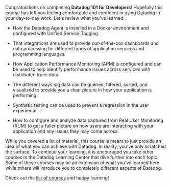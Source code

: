 Congratulations on completing **Datadog 101 for Developers**! Hopefully this course has left you feeling comfortable and confident in using Datadog in your day-to-day work. Let's review what you've learned:

* How the Datadog Agent is installed in a Docker environment and configured with Unified Service Tagging.

* That integrations are used to provide out-of-the-box dashboards and data processing for different types of application services and programming languages.

* How Application Performance Monitoring (APM) is configured and can be used to help identify performance issues across services with distributed trace data.

* The different ways log data can be queried, filtered, sorted, and visualized to provide you a clear picture in how your application is performing.

* Synthetic testing can be used to prevent a regression in the user experience.

* How to configure and analyze data captured from Real User Monitoring (RUM) to get a fuller picture on how users are interacting with your application and any issues they may come across.

While you covered a lot of material, this course is meant to just provide an idea of what you can achieve with Datadog. In reality, you've only scratched the surface. To continue your learning, it is encouraged you take other courses in the Datadog Learning Center that dive further into each topic. Some of these courses may be an extension of what you've learned here while others will introduce you to completely different aspects of Datadog.

Check out the <a href="https://learn.datadoghq.com/course/index.php?categoryid=1">list of courses</a> and happy learning! 
